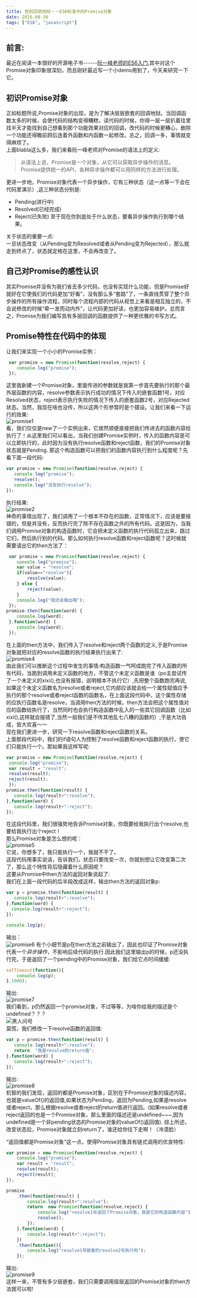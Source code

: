 ```yaml
---
title: 告别回调地狱－－ES6标准中的Promise对象
date: 2016-08-30
tags: ["ES6", "javascript"]
---
```


## 前言:    
最近在阅读一本很好的开源电子书------[阮一峰老师的ES6入门](http://es6.ruanyifeng.com/#docs/promise#Promise-all),其中对这个Promise对象印象很深刻，而且刚好最近写一个小demo用到了，今天来研究一下它。  

## 初识Promise对象
正如标题所说,Promise对象的出现，是为了解决层层嵌套的回调地狱。当回调函数太多的时候，会使代码的结构变得糟糕，读代码的时候，你得一层一层扒着往里找半天才能找到自己想看到那个功能效果对应的回调，改代码的时候更糟心，删除一个功能还得瞻前顾后连着外函数和内函数一起修改。总之，回调一多，事情就变得麻烦了。    
上面blabla这么多，我们来看阮一峰老师对Promise的语法上的定义:    
>从语法上说，Promise是一个对象，从它可以获取异步操作的消息。Promise提供统一的API，各种异步操作都可以用同样的方法进行处理。

更进一步地，Promise对象代表一个异步操作，它有三种状态（这一点等一下会在代码里演示）,这三种状态分别是:     
- Pending(进行中)
- Resolved(已经完成)
- Reject(已失败)
至于现在你到底处于什么状态，要看异步操作执行到哪个结果。

关于状态的重要一点:    
一旦状态改变（从Pending变为Resolved或者从Pending变为Rejected），那么就走到终点了，状态就定格在这里，不会再改变了。

## 自己对Promise的感性认识
其实Promise并没有为我们省去多少代码，也没有实现什么功能，但是Promise好就好在它使我们的代码更加“好看”，没有那么多“套路”了，一条直线贯穿了整个异步操作的所有操作流程，同时每个流程内部的代码从视觉上来看是相互独立的，不会说修改的时候“牵一发而动内外”，让代码更加好读，也更加容易维护。总而言之，Promise为我们编写具有多层回调的函数提供了一种更优雅的书写方式。

## Promise特性在代码中的体现
让我们来实现一个小小的Promise实例：    
```js
 var promise = new Promise(function(resolve,reject) {
    console.log("promise");
 });
 ```
 这里我新建一个Promise对象，里面传进的参数就是我第一步首先要执行的那个最外层函数的内容，resolve参数表示执行成功的情况下传入的嵌套函数1号，对应Resolved状态，reject表示执行失败的情况下传入的嵌套函数2号，对应Rejected状态。当然，我现在啥也没传，所以这两个形参暂时是个摆设。让我们来看一下运行的效果:    
 ![promise1](http://7xl4oh.com1.z0.glb.clouddn.com/promise1.png)    
 看，我们仅仅是new了一个实例出来，它居然顺便直接把我们传进去的函数内容给执行了！从这里我们可以看出，当我们创建Promise实例时，传入的函数内容是可以立即执行的，此时因为没有执行resolve函数和reject函数，我们的Promise对象状态就是Pending.
 那这个构造函数可以把我们的函数内容执行到什么程度呢？先看下面一段代码:    
 ```js
 var promise = new Promise(function(resolve,reject) {
    console.log("promise");
    resolve();
    console.log("没有执行resolve");
 });
```
执行结果:    
![promise2](http://7xl4oh.com1.z0.glb.clouddn.com/promise2.png)    
神奇的事情出现了，我们调用了一个根本不存在的函数，正常情况下，应该是要报错的，但是并没有，反而执行完了除不存在函数之外的所有代码。这是因为，当我们调用Promise对象的构造函数时，它会把未定义函数的执行代码孤立出来，跳过它们，然后执行别的代码。那么如何执行resolve函数和reject函数呢？这时候就需要请出它的then方法了：    
```js
 var promise = new Promise(function(resolve,reject) {
    console.log("promise");
    var value = "resolve";
    if(value=="resolve"){
        resolve(value);
    } else {
        reject(value);
    }
    console.log("我还会输出哦");
 });
promise.then(function(word) {
    console.log(word);
 },function(word) {
    console.log(word);
 });
 ```
 在上面的then方法中，我们传入了resolve和reject两个函数的定义,于是Promise对象就把对应的resolve函数的执行结果执行出来了:    
 ![promise4](http://7xl4oh.com1.z0.glb.clouddn.com/promise4.png)    
 由此我们可以推断这个过程中发生的事情:构造函数一气呵成跑完了传入函数的所有代码，当跑到调用未定义函数的地方，不管这个未定义函数是谁（po主尝试传了一个未定义的xixi(),也没有报错，说明根本不执行它）,先把整个函数跑完再说,如果这个未定义函数名为resolve或者reject,它内部应该就会给一个属性赋值应予执行的那个resolve或者reject函数的函数名，在上面这段代码中，这个属性存储的应执行函数名是resolve，当调用then方法的时候，then方法会把这个属性值对应的函数给执行了，当然同时也会执行构造函数中乱入的一些其它回调函数（比如xixi(),这样就会报错了,当然一般我们是不传其他乱七八糟的函数的）,于是大功告成，皆大欢喜～～     
 现在我们更进一步，研究一下resolve函数和reject函数的关系。     
 上面那段代码中，我们的if语句人为控制了resolve函数和reject函数的执行，使它们只能执行一个。那如果我这样写呢:    
 ```js
var promise = new Promise(function(resolve,reject) {
  console.log("promise");
  var result = "result";
  resolve(result);
  reject(result);
  });
promise.then(function(result) {
    console.log(result+":resolve");
 },function(word) {
    console.log(result+":reject");
 });
 ```
 在这段代码里，我们很强势地告诉Promise对象，你既要给我执行出个resolve,也要给我执行出个reject！    
 那么Promise对象是怎么想的呢：    
 ![promise5](http://7xl4oh.com1.z0.glb.clouddn.com/promise5.png)    
 它说，你想多了，我只能执行一个，我就不干了。    
 这段代码用事实说话，告诉我们，状态只要改变一次，你就别想让它改变第二次了，那么这个特性背后隐藏着什么原因呢？    
 这要从Promise中then方法的返回对象说起了:    
 我们在上面一段代码的后半段改成这样，输出then方法的返回对象p:     
 ```js
var p = promise.then(function(result) {
    console.log(result+":resolve");
},function(word) {
   console.log(result+":reject");
});

console.log(p);
```
输出：    
![promise6](http://7xl4oh.com1.z0.glb.clouddn.com/promise6.png)
有个小细节是p在then方法之前输出了，因此也印证了Promise对象代表一个*异步操作*，不影响后续代码的执行.因此我们这里输出p的时候，p还没执行完，于是返回了一个pending中的Promise对象，我们给它点时间缓缓:    
```js
setTimeout(function(){
    console.log(p);
},1000);
```
输出:    
![promise7](http://7xl4oh.com1.z0.glb.clouddn.com/promise7.png)    
我们看到，p仍然返回一个promise对象，不过等等，为啥你给我的描述是个undefined？？？  
![黑人问号](http://7xl4oh.com1.z0.glb.clouddn.com/bq.jpg)    
莫慌，我们修改一下resolve函数的返回值:    
```js
var p = promise.then(function(result) {
   console.log(result+":resolve");
   return  "我是resolve的return值";
},function(word) {
   console.log(result+":reject");
});
```
输出:    
![promise8](http://7xl4oh.com1.z0.glb.clouddn.com/promise8.png)    
机智的我们发现，返回的都是Promise对象，区别在于Promise对象的描述内容，也就是valueOf()的返回值,如果状态为Pending，返回为Pending,如果是resolve或者reject，那么根据resolve或者reject的return值进行返回。(如果resolve或者reject返回的也是一个Promise对象，那么里面的描述还是undefined~~~,因为undefined是一个非pending状态的Promise对象的valueOf()返回值).
综上所述，改变状态后，Promise对象就立刻return了，谁还给你往下走啊！（冷漠脸）    

“返回值都是Promise对象“这一点，使得Promise对象具有链式调用的优良特性:  
```js
var promise = new Promise(function(resolve,reject) {
    console.log("promise");
    var result = "result";
    resolve(result);
    reject(result);
});

promise
    .then(function(result) {
        console.log(result+":resolve");
        return  new Promise(function(resolve,reject) {
            console.log("resolve1号返回了Promise对象，我是它的构造函数内容");
            resolve();
        });
    },function(word) {
        console.log(result+":reject");
    })
    .then(function(){
        console.log("resolve1号嵌套的resolve2号执行啦");
    });
```
输出:  
![promise9](http://7xl4oh.com1.z0.glb.clouddn.com/promise9.png)    
这样一来，不管有多少层嵌套，我们只需要调用层层返回的Promise对象的then方法就可以啦!    










